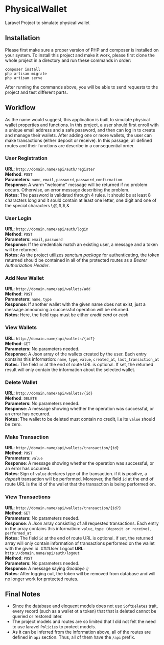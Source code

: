 # PhysicalWallet
Laravel Project to simulate physical wallet
## Installation
Please first make sure a proper version of PHP and composer is installed on your system. 
To install this project and make it work, please first clone the whole project in a directory and run these commands in order:
```
composer install
php artisan migrate
php artisan serve 
```
After running the commands above, you will be able to send requests to the project and test different parts.
## Workflow
As the name would suggest, this application is built to simulate physical wallet properties and functions.
In this project, a user should first enroll with a unique email address and a safe password, and then can log in to create
and manage their wallets. After adding one or more wallets, the user can make transactions (either deposit or receive).
In this passage, all defined routes and their functions are describe in a consequential order.
### User Registration
**URL**: `http://domain.name/api/auth/register`  
**Method**: `POST`  
**Parameters**: `name`, `email`, `password`, `password_confirmation`  
**Response**: A warm "welcome" message will be returned if no problem occurs. Otherwise, an error message describing the problem.  
**Notes**: The password is validated through 4 rules. It should be at least 8 characters long and it sould contain at least
one letter, one digit and one of the special characters !,@,#,$,&
### User Login
**URL**: `http://domain.name/api/auth/login`  
**Method**: `POST`  
**Parameters**: `email`, `password`  
**Response**: If the credentials match an existing user, a message and a token will be returned.  
**Notes**: As the project utilizes *sanctum package* for authenticating, the token returned should be contained in all
of the protected routes as a *Bearer Authorization Header*.
### Add New Wallet
**URL**: `http://domain.name/api/wallets/add`  
**Method**: `POST`  
**Parameters**: `name`, `type`  
**Response**: If another wallet with the given name does not exist, just a message announcing a successful operation 
will be returned.  
**Notes**: Here, the field `type` must be either *credit card* or *cash*
### View Wallets
**URL**: `http://domain.name/api/wallets/{id?}`  
**Method**: `GET`  
**Parameters**: No parameters needed.  
**Response**: A Json array of the wallets created by the user. Each entry contains this information: `name`, `type`, 
`value`, `created_at`, `last_transaction_at`  
**Notes**: The field `id` at the end of route URL is optional. If set, the returned result will only contain the information
about the selected wallet.
### Delete Wallet
**URL**: `http://domain.name/api/wallets/{id}`  
**Method**: `DELETE`  
**Parameters**: No parameters needed.  
**Response**: A message showing whether the operation was successful, or an error has occurred.  
**Notes**: The wallet to be deleted must contain no credit, i.e its `value` should be zero.
### Make Transaction
**URL**: `http://domain.name/api/wallets/transaction/{id}`  
**Method**: `POST`  
**Parameters**: `value`  
**Response**: A message showing whether the operation was successful, or an error has occurred.  
**Notes**: Sign of `value` declares type of the transaction. if it is positive, a *deposit* transaction will be performed.
Moreover, the field `id` at the end of route URL is the id of the wallet that the transaction is being performed on.
### View Transactions
**URL**: `http://domain.name/api/wallets/transaction/{id?}`  
**Method**: `GET`  
**Parameters**: No parameters needed.  
**Response**: A Json array consisting of all requested transactions. Each entry in the array contains this information: 
`value`, `type (deposit or receive)`, `performed_at`  
**Notes**: The field `id` at the end of route URL is optional. if set, the returned array will only contain information
of transactions performed on the wallet with the given id.
###User Logout
**URL**: `http://domain.name/api/auth/logout`  
**Method**: `POST`  
**Parameters**: No parameters needed.  
**Response**: A message saying *Goodbye :)*  
**Notes**: After logging out, the token will be removed from database and will no longer work for protected routes.
## Final Notes
* Since the database and eloquent models does not use `SoftDeletes` trait, every record (such as a wallet ot a token) that
that is deleted cannot be queried or restored later.
* The project models and routes are so limited that I did not felt the need to use laravel `Policies` to protect models.
* As it can be inferred from the information above, all of the routes are defined in `api` section. Thus, all of them have
the `/api` prefix.
